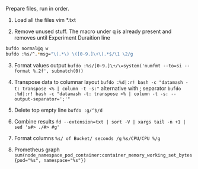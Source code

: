 Prepare files, run in order.

1. Load all the files
vim *.txt

2. Remove unused stuff. The macro under q is already present and removes until
Experiment Duraition line 
```bash
bufdo normal@q w 
bufdo :%s/^.*msg="\(.*\) \([0-9.]\+\).*$/\1 \2/g
```

3. Format values output
`bufdo :%s/[0-9.]\+/\=system('numfmt --to=si --format %.2f', submatch(0))`

4. Transpose data to columnar layout
`bufdo :%d|:r! bash -c "datamash -t: transpose <% | column -t -s:"`
alternative with ; separator `bufdo :%d|:r! bash -c "datamash -t: transpose <% |
column -t -s: --output-separator=';'"`

5. Delete top empty line
`bufdo :g/^$/d`

8. Combine results
`fd --extension=txt | sort -V | xargs tail -n +1 | sed 's#> ./#> #g'`

6. Format columns
`%s/ of Bucket/ seconds /g`
`%s/CPU/CPU %/g`

7. Prometheus graph
`sum(node_namespace_pod_container:container_memory_working_set_bytes{pod="%s", namespace="%s"})`

